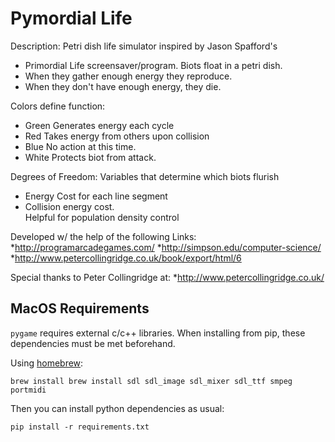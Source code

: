Pymordial Life
==============
Description: Petri dish life simulator inspired by Jason Spafford's 
- Primordial Life screensaver/program.  Biots float in a petri dish.  
- When they gather enough energy they reproduce.
- When they don't have enough energy, they die.
   
Colors define function:
- Green Generates energy each cycle
- Red   Takes energy from others upon collision
- Blue  No action at this time.
- White Protects biot from attack.

Degrees of Freedom: Variables that determine which biots flurish
- Energy Cost for each line segment
- Collision energy cost.  
      Helpful for population density control
   
Developed w/ the help of the following Links: 
   *http://programarcadegames.com/
   *http://simpson.edu/computer-science/
   *http://www.petercollingridge.co.uk/book/export/html/6

Special thanks to Peter Collingridge at:
   *http://www.petercollingridge.co.uk/

MacOS Requirements
------------------

`pygame` requires external c/c++ libraries. When installing from pip, these dependencies must be met beforehand.

Using [homebrew](https://brew.sh):

`brew install brew install sdl sdl_image sdl_mixer sdl_ttf smpeg portmidi`

Then you can install python dependencies as usual:

`pip install -r requirements.txt`
